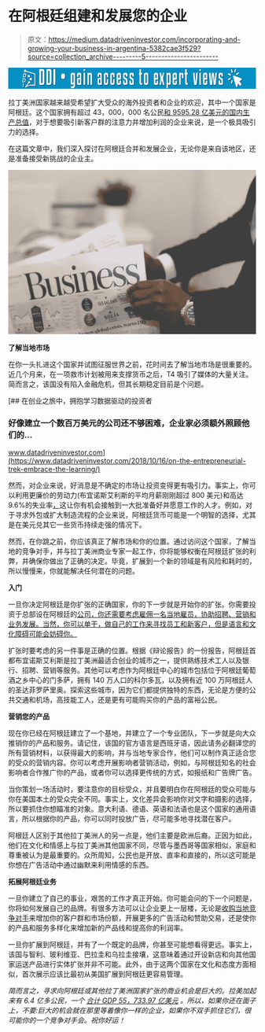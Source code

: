 # 在阿根廷组建和发展您的企业

> 原文：<https://medium.datadriveninvestor.com/incorporating-and-growing-your-business-in-argentina-5382cae3f529?source=collection_archive---------5----------------------->

[![](img/e90b40f088f69a0051886611e85f00e7.png)](http://www.track.datadriveninvestor.com/1B9E)

拉丁美洲国家越来越受希望扩大受众的海外投资者和企业的欢迎，其中一个国家是阿根廷。这个国家拥有超过 43，000，000 名公民[和 9595.28 亿美元的国内生产总值](https://www.imf.org/external/pubs/ft/weo/2018/01/weodata/weorept.aspx?sy=2017&ey=2019&scsm=1&ssd=1&sort=country&ds=.&br=1&pr1.x=43&pr1.y=8&c=213&s=NGDPD%2CPPPGDP%2CNGDPDPC%2CPPPPC&grp=0&a=)，对于想要吸引新客户群的注意力并增加利润的企业来说，是一个极具吸引力的选择。

在这篇文章中，我们深入探讨在阿根廷合并和发展企业，无论你是来自该地区，还是准备接受新挑战的企业主。

![](img/d32a571e3fa64f3ec30fb186788419ee.png)

**了解当地市场**

在你一头扎进这个国家并试图征服世界之前，花时间去了解当地市场是很重要的。近几个月来，在一项救市计划被用来支撑货币之后，T4 吸引了媒体的大量关注。简而言之，该国没有陷入金融危机，但其长期稳定目前是个问题。

[](https://www.datadriveninvestor.com/2018/10/16/on-the-entrepreneurial-trek-embrace-the-learning/) [## 在创业之旅中，拥抱学习数据驱动的投资者

### 好像建立一个数百万美元的公司还不够困难，企业家必须额外照顾他们的…

www.datadriveninvestor.com](https://www.datadriveninvestor.com/2018/10/16/on-the-entrepreneurial-trek-embrace-the-learning/) 

然而，对企业来说，好消息是不确定的市场让投资变得更有吸引力。事实上，你可以利用更廉价的劳动力(布宜诺斯艾利斯的平均月薪刚刚超过 800 美元)和高达 9.6%的失业率[，](https://tradingeconomics.com/argentina/unemployment-rate)这让你有机会接触到一大批准备好并愿意工作的人才。例如，对于寻求外包或扩大制造流程的企业来说，阿根廷货币可能是一个明智的选择，尤其是在美元兑其它一些货币持续走强的情况下。

然而，在你跳之前，你应该真正了解市场和你的位置。通过访问这个国家，了解当地的竞争对手，并与拉丁美洲商业专家一起工作，你将能够权衡在阿根廷扩张的利弊，并确保你做出了正确的决定。毕竟，扩展到一个新的领域是有风险和耗时的，所以慢慢来，你就能解决任何潜在的问题。

**入门**

一旦你决定阿根廷是你扩张的正确国家，你的下一步就是开始你的扩张。你需要投资于总部设在阿根廷的[公司，你还需要考虑雇佣一名当地雇员，协助招聘、营销和业务发展。当然，你可以单干，做自己的工作来寻找员工和新客户，但是语言和文化障碍可能会妨碍你。](https://www.bizlatinhub.com/company-formation-argentina-invest-buenos-aires/)

扩张时要考虑的另一件事是正确的位置。根据《辩论报告》的一份报告，阿根廷首都布宜诺斯艾利斯是拉丁美洲最适合创业的城市之一，提供熟练技术工人以及银行、招聘、营销等服务。其他可以考虑作为阿根廷中心的城市包括位于阿根廷葡萄酒之乡中心的门多萨，拥有 140 万人口的科尔多瓦，以及拥有近 100 万阿根廷人的圣达菲罗萨里奥。探索这些城市，因为它们都提供独特的东西，无论是方便的公共交通和机场，高技能工人，还是更有可能购买你的产品的富裕公民。

**营销您的产品**

现在你已经在阿根廷建立了一个基地，并建立了一个专业团队，下一步就是向大众推销你的产品和服务。请记住，该国的官方语言是西班牙语，因此请务必翻译您的所有营销材料，以获得最大的影响，并与当地专家合作，他们可以制作真正适合您的受众的营销内容。你可以考虑开展影响者营销活动，例如，与阿根廷知名的社会影响者合作推广你的产品，或者你可以选择更传统的方式，如报纸和广告牌广告。

当你策划一场活动时，要注意你的目标受众，并且要明白你在阿根廷的受众可能与你在美国本土的受众完全不同。事实上，文化差异会影响你对文字和摄影的选择，所以要抓住你想瞄准的对象。意大利语、德语、英语和法语也是这个国家的通用语言，所以根据你的产品，你可以同时投放广告，尽可能多地寻找潜在客户。

阿根廷人区别于其他拉丁美洲人的另一点是，他们主要是欧洲后裔。正因为如此，他们在文化和情感上与拉丁美洲其他国家不同，尽管与墨西哥等国家相似，家庭和尊重被认为是最重要的。众所周知，公民也是开放、直率和直接的，所以这可能是你想在广告活动中通过幽默来利用情感的东西。

**拓展阿根廷业务**

一旦你建立了自己的事业，艰苦的工作才真正开始。你可能会问的下一个问题是，你将如何发展自己的品牌。有很多方法可以让企业更上一层楼，无论是[收购当地竞争对手](https://www.americanexpress.com/us/small-business/openforum/articles/5-questions-to-ask-yourself-before-acquiring-a-competitor/)来增加你的客户群和市场份额，开展更多的广告活动和赞助交易，还是使你的产品和服务多样化来增加新的产品线和提高你的利润率。

一旦你扩展到阿根廷，并有了一个既定的品牌，你甚至可能想看得更远。事实上，该国与智利、玻利维亚、巴拉圭和乌拉圭接壤，这意味着通过开设新店和向其他国家运送产品进行实体扩张并非不可能。此外，由于这两个国家在文化和态度方面相似，首次展示应该比最初从美国扩展到阿根廷更容易管理。

*简而言之，寻求向阿根廷或其他拉丁美洲国家扩张的商业机会是巨大的。拉美加起来有 6.4 亿多公民，一个* [*合计 GDP 55，733.97 亿美元*](https://www.imf.org/external/pubs/ft/weo/2010/02/weodata/weorept.aspx?sy=2014&ey=2014&scsm=1&ssd=1&sort=subject&ds=.&br=1&pr1.x=22&pr1.y=9&c=311%2C336%2C213%2C263%2C313%2C268%2C316%2C343%2C339%2C273%2C218%2C278%2C223%2C283%2C228%2C288%2C233%2C293%2C238%2C361%2C321%2C362%2C243%2C364%2C248%2C366%2C253%2C369%2C328%2C298%2C258%2C299&s=NGDPD%2CPPPGDP&grp=0&a=) *。所以，如果你还在面子上，不要:巨大的机会就在那里等着像你一样的企业，如果你不双手抓住它们，很可能你的一个竞争对手会。祝你好运！*